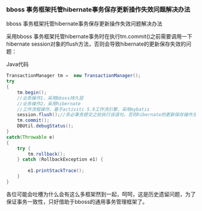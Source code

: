 ### bboss 事务框架托管hibernate事务保存更新操作失效问题解决办法

bboss 事务框架托管hibernate事务保存更新操作失效问题解决办法

采用bboss 事务框架托管hibernate事务时在执行tm.commit()之前需要调用一下hibernate session对象的flush方法，否则会导致hibernate的更新保存失效的问题：

Java代码

```java
TransactionManager tm =  new TransactionManager();    
try    
{    
    tm.begin();    
    //业务操作1，采用bboss持久层  
    //业务操作2，采用hibernate  
    //工作流程操作，基于activiti 5.9工作流引擎，采用mybatis  
    session.flush();//务必事务提交之前执行该语句，否则hibernate的更新保存操作无效  
    tm.commit();    
    DBUtil.debugStatus();    
}    
catch(Throwable e)    
{    
    try {    
        tm.rollback();    
    } catch (RollbackException e1) {    
            
        e1.printStackTrace();    
    }    
}    
```

各位可能会吐槽为什么会有这么多框架然到一起，呵呵，这是历史遗留问题，为了保证事务一致性，只好借助于bboss的通用事务管理框架了。